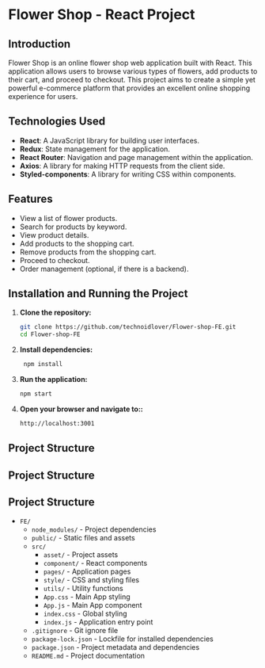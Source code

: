 # Flower Shop - React Project

## Introduction

Flower Shop is an online flower shop web application built with React. This application allows users to browse various types of flowers, add products to their cart, and proceed to checkout. This project aims to create a simple yet powerful e-commerce platform that provides an excellent online shopping experience for users.

## Technologies Used

- **React**: A JavaScript library for building user interfaces.
- **Redux**: State management for the application.
- **React Router**: Navigation and page management within the application.
- **Axios**: A library for making HTTP requests from the client side.
- **Styled-components**: A library for writing CSS within components.

## Features

- View a list of flower products.
- Search for products by keyword.
- View product details.
- Add products to the shopping cart.
- Remove products from the shopping cart.
- Proceed to checkout.
- Order management (optional, if there is a backend).

## Installation and Running the Project

1. **Clone the repository:**

   ```bash
   git clone https://github.com/technoidlover/Flower-shop-FE.git
   cd Flower-shop-FE
2. **Install dependencies:**
   ```bash
    npm install
3. **Run the application:**
   ```bash
   npm start

4. **Open your browser and navigate to::**
   ```bash
   http://localhost:3001
## Project Structure
## Project Structure

## Project Structure

- `FE/`
  - `node_modules/` - Project dependencies
  - `public/` - Static files and assets
  - `src/`
    - `asset/` - Project assets
    - `component/` - React components
    - `pages/` - Application pages
    - `style/` - CSS and styling files
    - `utils/` - Utility functions
    - `App.css` - Main App styling
    - `App.js` - Main App component
    - `index.css` - Global styling
    - `index.js` - Application entry point
  - `.gitignore` - Git ignore file
  - `package-lock.json` - Lockfile for installed dependencies
  - `package.json` - Project metadata and dependencies
  - `README.md` - Project documentation

